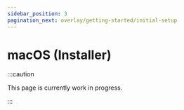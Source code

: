 ```yaml
---
sidebar_position: 3
pagination_next: overlay/getting-started/initial-setup
---
```


# macOS (Installer)

:::caution

This page is currently work in progress.

:::
